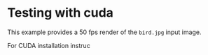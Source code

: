 # Testing with cuda

This example provides a 50 fps render of the `bird.jpg` input image.

For CUDA installation instruc